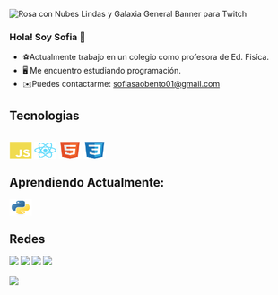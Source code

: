 ![Rosa con Nubes Lindas y Galaxia General Banner para Twitch](https://user-images.githubusercontent.com/84212184/150248525-e4f1d2a2-d512-488f-97f5-997bb1a38d35.png)

### Hola! Soy Sofia 👋

- ⚽Actualmente trabajo en un colegio como profesora de Ed. Fisíca.  
- 🖥️ Me encuentro estudiando programación.
- ✉️Puedes contactarme: sofiasaobento01@gmail.com

<h2>Tecnologias</h2>
<div estilo= "display: inline_block"><br> 
  <img align="center" alt="Rafa-Js" height="30" width="40" src="https://raw.githubusercontent.com/devicons/devicon/master/icons/javascript/javascript-plain.svg">
  <img align="center" alt="Rafa-React" height="30" width="40" src="https://raw.githubusercontent.com/devicons/devicon/master/icons/react/react-original.svg">
  <img align="center" alt="Rafa-HTML" height="30" width="40" src="https://raw.githubusercontent.com/devicons/devicon/master/icons/html5/html5-original.svg">
  <img align="center" alt="Rafa-CSS" height="30" width="40" src="https://raw.githubusercontent.com/devicons/devicon/master/icons/css3/css3-original.svg">
</div>
<h2> Aprendiendo Actualmente:</h2>
<div>
 <img align="center" alt="Rafa-Python" height="30" width="40" src="https://raw.githubusercontent.com/devicons/devicon/master/icons/python/python-original.svg">
</div>

<h2>Redes</h2>
<div>
<a href="https://www.instagram.com/sofiiasaobento/?hl=es-la" target="_blank"><img src="https://img.shields.io/badge/-Instagram-%23E4405F?style=for-the-badge&logo=instagram&logoColor=white" target="_blank"></a>
   <a	href ="https://www.facebook.com/sofia.saobento/" target="_blank"><img src= "https://img.shields.io/badge/Facebook-1877F2?style=for-the-badge&logo=facebook&logoColor=white" target="_blank"></a>
  <a href = "mailto:sofisaobento01@gmail.com"><img src="https://img.shields.io/badge/-Gmail-%23333?style=for-the-badge&logo=gmail&logoColor=white" target="_blank"></a>
  <a href="https://www.linkedin.com/in/sofiasaobento" target="_blank"><img src="https://img.shields.io/badge/-LinkedIn-%230077B5?style=for-the-badge&logo=linkedin&logoColor=white" target="_blank"></a>
</div>

<div align="left">
  <a href="https://github.com/sofiasaobento"><br>
 <img  "height="180em" src="https://github-readme-stats.vercel.app/api/top-langs/?username=sofiasaobento&layout=compact&langs_count=7&theme=radical"/>
</div>
